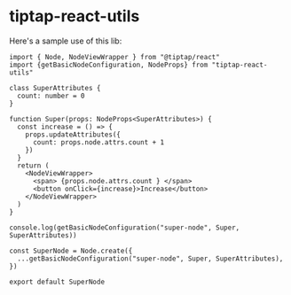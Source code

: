# tiptap-react-utils

Here's a sample use of this lib:

    import { Node, NodeViewWrapper } from "@tiptap/react"
    import {getBasicNodeConfiguration, NodeProps} from "tiptap-react-utils"

    class SuperAttributes {
      count: number = 0
    }

    function Super(props: NodeProps<SuperAttributes>) {
      const increase = () => {
        props.updateAttributes({
          count: props.node.attrs.count + 1
        })
      }
      return (
        <NodeViewWrapper>
          <span> {props.node.attrs.count } </span>
          <button onClick={increase}>Increase</button>
        </NodeViewWrapper>
      )
    }

    console.log(getBasicNodeConfiguration("super-node", Super, SuperAttributes))

    const SuperNode = Node.create({
      ...getBasicNodeConfiguration("super-node", Super, SuperAttributes),
    })

    export default SuperNode

